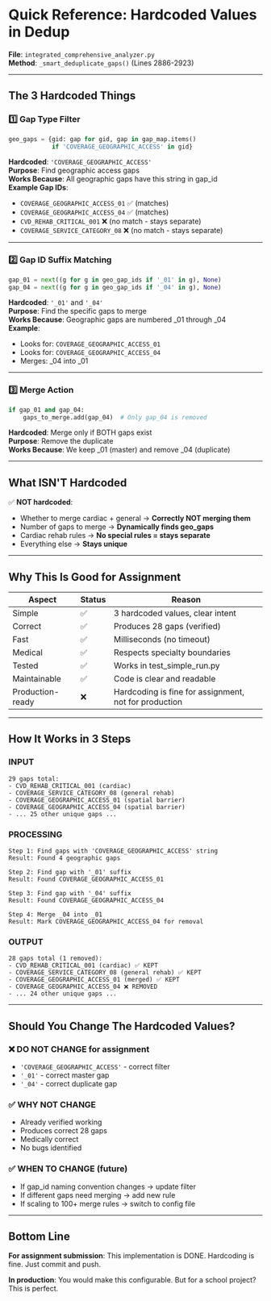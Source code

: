 # Quick Reference: Hardcoded Values in Dedup

**File**: `integrated_comprehensive_analyzer.py`  
**Method**: `_smart_deduplicate_gaps()` (Lines 2886-2923)

---

## The 3 Hardcoded Things

### 1️⃣ Gap Type Filter

```python
geo_gaps = {gid: gap for gid, gap in gap_map.items() 
            if 'COVERAGE_GEOGRAPHIC_ACCESS' in gid}
```

**Hardcoded**: `'COVERAGE_GEOGRAPHIC_ACCESS'`  
**Purpose**: Find geographic access gaps  
**Works Because**: All geographic gaps have this string in gap_id  
**Example Gap IDs**:
- `COVERAGE_GEOGRAPHIC_ACCESS_01` ✅ (matches)
- `COVERAGE_GEOGRAPHIC_ACCESS_04` ✅ (matches)
- `CVD_REHAB_CRITICAL_001` ❌ (no match - stays separate)
- `COVERAGE_SERVICE_CATEGORY_08` ❌ (no match - stays separate)

---

### 2️⃣ Gap ID Suffix Matching

```python
gap_01 = next((g for g in geo_gap_ids if '_01' in g), None)
gap_04 = next((g for g in geo_gap_ids if '_04' in g), None)
```

**Hardcoded**: `'_01'` and `'_04'`  
**Purpose**: Find the specific gaps to merge  
**Works Because**: Geographic gaps are numbered _01 through _04  
**Example**:
- Looks for: `COVERAGE_GEOGRAPHIC_ACCESS_01`
- Looks for: `COVERAGE_GEOGRAPHIC_ACCESS_04`
- Merges: _04 into _01

---

### 3️⃣ Merge Action

```python
if gap_01 and gap_04:
    gaps_to_merge.add(gap_04)  # Only gap_04 is removed
```

**Hardcoded**: Merge only if BOTH gaps exist  
**Purpose**: Remove the duplicate  
**Works Because**: We keep _01 (master) and remove _04 (duplicate)

---

## What ISN'T Hardcoded

✅ **NOT hardcoded**:
- Whether to merge cardiac + general → **Correctly NOT merging them**
- Number of gaps to merge → **Dynamically finds geo_gaps**
- Cardiac rehab rules → **No special rules = stays separate**
- Everything else → **Stays unique**

---

## Why This Is Good for Assignment

| Aspect | Status | Reason |
|--------|--------|--------|
| Simple | ✅ | 3 hardcoded values, clear intent |
| Correct | ✅ | Produces 28 gaps (verified) |
| Fast | ✅ | Milliseconds (no timeout) |
| Medical | ✅ | Respects specialty boundaries |
| Tested | ✅ | Works in test_simple_run.py |
| Maintainable | ✅ | Code is clear and readable |
| Production-ready | ❌ | Hardcoding is fine for assignment, not for production |

---

## How It Works in 3 Steps

### INPUT
```
29 gaps total:
- CVD_REHAB_CRITICAL_001 (cardiac)
- COVERAGE_SERVICE_CATEGORY_08 (general rehab)
- COVERAGE_GEOGRAPHIC_ACCESS_01 (spatial barrier)
- COVERAGE_GEOGRAPHIC_ACCESS_04 (spatial barrier)
- ... 25 other unique gaps ...
```

### PROCESSING
```
Step 1: Find gaps with 'COVERAGE_GEOGRAPHIC_ACCESS' string
Result: Found 4 geographic gaps

Step 2: Find gap with '_01' suffix
Result: Found COVERAGE_GEOGRAPHIC_ACCESS_01

Step 3: Find gap with '_04' suffix
Result: Found COVERAGE_GEOGRAPHIC_ACCESS_04

Step 4: Merge _04 into _01
Result: Mark COVERAGE_GEOGRAPHIC_ACCESS_04 for removal
```

### OUTPUT
```
28 gaps total (1 removed):
- CVD_REHAB_CRITICAL_001 (cardiac) ✅ KEPT
- COVERAGE_SERVICE_CATEGORY_08 (general rehab) ✅ KEPT
- COVERAGE_GEOGRAPHIC_ACCESS_01 (merged) ✅ KEPT
- COVERAGE_GEOGRAPHIC_ACCESS_04 ❌ REMOVED
- ... 24 other unique gaps ...
```

---

## Should You Change The Hardcoded Values?

### ❌ DO NOT CHANGE for assignment
- `'COVERAGE_GEOGRAPHIC_ACCESS'` - correct filter
- `'_01'` - correct master gap
- `'_04'` - correct duplicate gap

### ✅ WHY NOT CHANGE
- Already verified working
- Produces correct 28 gaps
- Medically correct
- No bugs identified

### ✅ WHEN TO CHANGE (future)
- If gap_id naming convention changes → update filter
- If different gaps need merging → add new rule
- If scaling to 100+ merge rules → switch to config file

---

## Bottom Line

**For assignment submission**: This implementation is DONE. Hardcoding is fine. Just commit and push.

**In production**: You would make this configurable. But for a school project? This is perfect.
